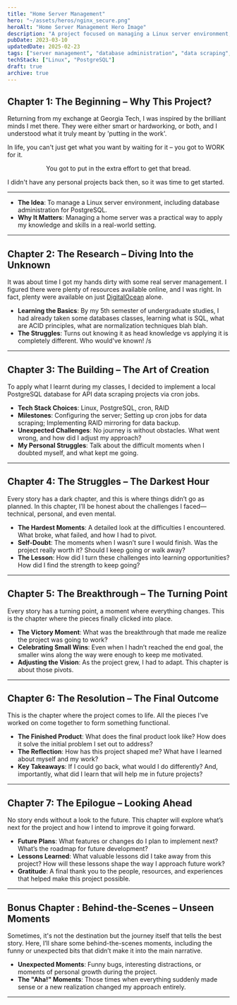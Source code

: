 ```yaml
---
title: "Home Server Management"
hero: "~/assets/heros/nginx_secure.png"
heroAlt: "Home Server Management Hero Image"
description: "A project focused on managing a Linux server environment, including database administration and data scraping."
pubDate: 2023-03-10
updatedDate: 2025-02-23
tags: ["server management", "database administration", "data scraping", "linux"]
techStack: ["Linux", "PostgreSQL"]
draft: true
archive: true
---
```


## Chapter 1: The Beginning – Why This Project?

Returning from my exchange at Georgia Tech, I was inspired by the brilliant minds I met there. They were either smart or hardworking, or both, and I understood what it truly meant by 'putting in the work'.

In life, you can't just get what you want by waiting for it &ndash; you got to WORK for it.

<center class="italic underline"> You got to put in the extra effort to get that bread. </center>

I didn't have any personal projects back then, so it was time to get started.

---

- **The Idea**: To manage a Linux server environment, including database administration for PostgreSQL.
- **Why It Matters**: Managing a home server was a practical way to apply my knowledge and skills in a real-world setting.

---

## Chapter 2: The Research – Diving Into the Unknown

It was about time I got my hands dirty with some real server management. I figured there were plenty of resources available online, and I was right. In fact, plenty were available on just [DigitalOcean](https://www.digitalocean.com/community/tutorials) alone.

- **Learning the Basics**: By my 5th semester of undergraduate studies, I had already taken some databases classes, learning what is SQL, what are ACID principles, what are normalization techniques blah blah.
- **The Struggles**: Turns out knowing it as head knowledge vs applying it is completely different. Who would've known! /s

---

## Chapter 3: The Building – The Art of Creation

To apply what I learnt during my classes, I decided to implement a local PostgreSQL database for API data scraping projects via cron jobs.

- **Tech Stack Choices**: Linux, PostgreSQL, cron, RAID
- **Milestones**: Configuring the server; Setting up cron jobs for data scraping; Implementing RAID mirroring for data backup.
- **Unexpected Challenges**: No journey is without obstacles. What went wrong, and how did I adjust my approach?
- **My Personal Struggles**: Talk about the difficult moments when I doubted myself, and what kept me going.

---

## Chapter 4: The Struggles – The Darkest Hour

Every story has a dark chapter, and this is where things didn’t go as planned. In this chapter, I’ll be honest about the challenges I faced—technical, personal, and even mental.

- **The Hardest Moments**: A detailed look at the difficulties I encountered. What broke, what failed, and how I had to pivot.
- **Self-Doubt**: The moments when I wasn’t sure I would finish. Was the project really worth it? Should I keep going or walk away?
- **The Lesson**: How did I turn these challenges into learning opportunities? How did I find the strength to keep going?

---

## Chapter 5: The Breakthrough – The Turning Point

Every story has a turning point, a moment where everything changes. This is the chapter where the pieces finally clicked into place.

- **The Victory Moment**: What was the breakthrough that made me realize the project was going to work?
- **Celebrating Small Wins**: Even when I hadn’t reached the end goal, the smaller wins along the way were enough to keep me motivated.
- **Adjusting the Vision**: As the project grew, I had to adapt. This chapter is about those pivots.

---

## Chapter 6: The Resolution – The Final Outcome

This is the chapter where the project comes to life. All the pieces I’ve worked on come together to form something functional.

- **The Finished Product**: What does the final product look like? How does it solve the initial problem I set out to address?
- **The Reflection**: How has this project shaped me? What have I learned about myself and my work?
- **Key Takeaways**: If I could go back, what would I do differently? And, importantly, what did I learn that will help me in future projects?

---

## Chapter 7: The Epilogue – Looking Ahead

No story ends without a look to the future. This chapter will explore what’s next for the project and how I intend to improve it going forward.

- **Future Plans**: What features or changes do I plan to implement next? What’s the roadmap for future development?
- **Lessons Learned**: What valuable lessons did I take away from this project? How will these lessons shape the way I approach future work?
- **Gratitude**: A final thank you to the people, resources, and experiences that helped make this project possible.

---

## Bonus Chapter : Behind-the-Scenes – Unseen Moments

Sometimes, it's not the destination but the journey itself that tells the best story. Here, I’ll share some behind-the-scenes moments, including the funny or unexpected bits that didn’t make it into the main narrative.

- **Unexpected Moments**: Funny bugs, interesting distractions, or moments of personal growth during the project.
- **The "Aha!" Moments**: Those times when everything suddenly made sense or a new realization changed my approach entirely.

---
